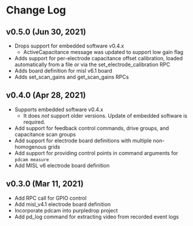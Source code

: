 # Change Log

## v0.5.0 (Jun 30, 2021)

- Drops support for embedded software v0.4.x
  - ActiveCapacitance message was updated to support low gain flag
- Adds support for per-electrode capacitance offset calibration, loaded
  automatically from a file or via the set_electrode_calibration RPC
- Adds board definition for misl v6.1 board
- Adds set_scan_gains and get_scan_gains RPCs

## v0.4.0 (Apr 28, 2021)

- Supports embedded software v0.4.x
  - It does *not* support older versions. Update of embedded software is required.
- Add support for feedback control commands, drive groups, and capacitance
scan groups
- Add support for electrode board definitions with multiple non-homogenous grids
- Add support for providing control points in command arguments for `pdcam measure`
- Add MISL v6 electrode board definition

## v0.3.0 (Mar 11, 2021)

- Add RPC call for GPIO control
- Add misl_v4.1 electrode board definition
- Incorporate pdcam into purpledrop project
- Add pd_log command for extracting video from recorded event logs
